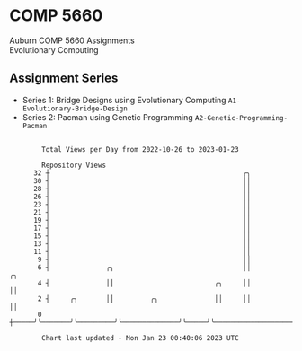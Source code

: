 # COMP 5660
Auburn COMP 5660 Assignments  
Evolutionary Computing

## Assignment Series
- Series 1: Bridge Designs using Evolutionary Computing `A1-Evolutionary-Bridge-Design`
- Series 2: Pacman using Genetic Programming `A2-Genetic-Programming-Pacman`

```

        Total Views per Day from 2022-10-26 to 2023-01-23

        Repository Views
      32 ┼                                                ╭╮
      30 ┤                                                ││
      28 ┤                                                ││
      26 ┤                                                ││
      23 ┤                                                ││
      21 ┤                                                ││
      19 ┤                                                ││
      17 ┤                                                ││
      15 ┤                                                ││
      13 ┤                                                ││
      11 ┤                                                ││
       9 ┤                                                ││
       6 ┤              ╭╮                                ││                      ╭╮
       4 ┤              ││                         ╭╮     ││                      ││
       2 ┤     ╭╮       ││         ╭╮              ││     ││                      ││
       0 ┼─────╯╰───────╯╰─────────╯╰──────────────╯╰─────╯╰──────────────────────╯╰───────────────

        Chart last updated - Mon Jan 23 00:40:06 2023 UTC
        
```
